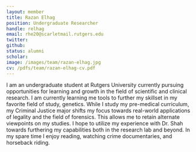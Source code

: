 ```yaml
---
layout: member
title: Razan Elhag
position: Undergraduate Researcher
handle: relhag
email: rhe20@scarletmail.rutgers.edu
twitter: 
github: 
status: alumni
scholar: 
image: /images/team/razan-elhag.jpg
cv: /pdfs/team/razan-elhag-cv.pdf
---
```


I am an undergraduate student at Rutgers University currently pursuing opportunities for learning and growth in the field of scientific and clinical research. I am currently learning  me tools to further my skillset in my favorite field of study, genetics. While I study my pre-medical curriculum, my Criminal Justice major shifts my focus towards real-world applications of legality and the field of forensics. This allows me to retain alternate viewpoints on my studies. I hope to utilize my experience with Dr. Shah towards furthering my capabilities both in the research lab and beyond. In my spare time I enjoy reading, watching crime documentaries, and horseback riding.
